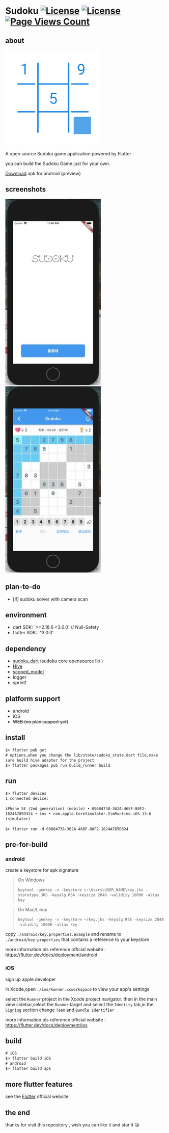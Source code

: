# Sudoku  [![License](https://img.shields.io/badge/License-Anti%20996-blue.svg)](https://github.com/996icu/996.ICU/blob/master/LICENSE) [![License](https://img.shields.io/badge/License-Apache%202.0-blue.svg)](https://opensource.org/licenses/Apache-2.0) [![Page Views Count](https://badges.toozhao.com/badges/01EH7R7D3FTYMYYSYDEFCTS251/green.svg)](https://badges.toozhao.com/badges/01EH7R7D3FTYMYYSYDEFCTS251/green.svg "Get your own page views count badge on badges.toozhao.com")


## about

![SUDOKU-FILTTER](assets/image/sudoku_logo.png)

A open source Sudoku game application powered by Flutter .

you can build the Sudoku Game just  for your own.

[Download](https://github.com/einsitang/sudoku-flutter/releases/download/beta-202303121809/app-preview.apk) apk for android (preview)



## screenshots

![Bootstrap](./document/img/Jietu20200830-234059_jpg.jpg)![Game](./document/img/Jietu20200830-234139_jpg.jpg)

## plan-to-do
- [:bangbang:] sudoku solver with camera scan


## environment
- dart SDK: '>=2.18.6 <3.0.0' // Null-Safety
- flutter SDK: '^3.0.0'

## dependency
- [sudoku_dart](https://github.com/forfuns/sudoku-dart) (sudoku core opensource  lib  )
- [Hive](https://github.com/hivedb/hive)
- [scoped_model](https://github.com/brianegan/scoped_model)
- logger 
- sprintf

## platform support
- android
- iOS
- ~~WEB (no plan support yet)~~

## install
```shell
$> flutter pub get
# options,when you change the lib/state/sudoku_state.dart file,make sure build hive adapter for the project
$> flutter packages pub run build_runner build
```

## run
```shell
$> flutter devices
1 connected device:

iPhone SE (2nd generation) (mobile) • 09684738-362A-468F-80F2-1824A785D324 • ios • com.apple.CoreSimulator.SimRuntime.iOS-13-6 (simulator)

$> flutter run -d 09684738-362A-468F-80F2-1824A785D324
```

## pre-for-build
### android
create a keystore for apk signature

> On Windows
>
> ```shell
> keytool -genkey -v -keystore c:\Users\USER_NAME\key.jks -storetype JKS -keyalg RSA -keysize 2048 -validity 10000 -alias key
> ```
> 

> On Mac/Linux
> ```shell
> keytool -genkey -v -keystore ~/key.jks -keyalg RSA -keysize 2048 -validity 10000 -alias key
> ```

copy `./android/key.properties.example` and rename to `./android/key.properties` that contains a reference to your keystore

more information pls reference official website : https://flutter.dev/docs/deployment/android

### iOS

sign up apple developer

in Xcode,open `./ios/Runner.xcworkspace` to view your app's settings

select the `Runner` project in the Xcode project navigator. then in the main view sidebar,select the `Runner` target and select the `Identity` tab,in the `Signing` section change `Team` and `Bundle Identifier`

more information pls reference official website : https://flutter.dev/docs/deployment/ios

## build
```shell
# iOS
$> flutter build iOS
# android
$> flutter build apk
```

## more flutter features
see the [Flutter](https://flutter.dev/) official website

## the end

thanks for visit this repository , wish you can like it and star it :kissing_heart:


